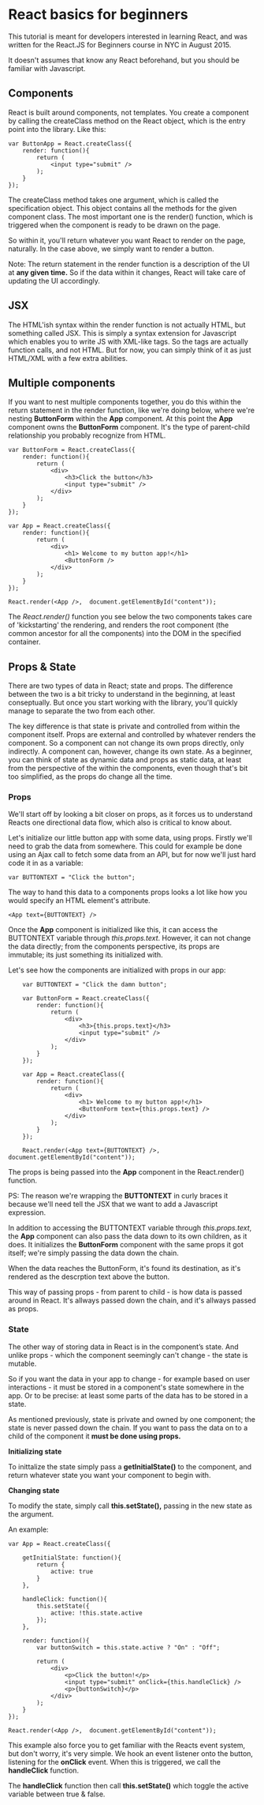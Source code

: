 # React basics for beginners

This tutorial is meant for developers interested in learning React, and was written for the React.JS for Beginners course in NYC in August 2015. 

It doesn't assumes that know any React beforehand, but you should be familiar with Javascript.

## Components

React is built around components, not templates. You create a component by calling the createClass method on the React object, which is the entry point into the library. Like this:


	var ButtonApp = React.createClass({
		render: function(){
			return (
				<input type="submit" />
			);
		}
	});

The createClass method takes one argument, which is called the specification object. This object contains all the methods for the given component class. The most important one is the render() function, which is triggered when the component is ready to be drawn on the page.  

So within it, you'll return whatever you want React to render on the page, naturally. In the case above, we simply want to render a button.   

Note: The return statement in the render function is a description of the UI at **any given time.** So if the data within it changes, React will take care of updating the UI accordingly.


## JSX

The HTML'ish syntax within the render function is not actually HTML, but something called JSX. This is simply a syntax extension for Javascript which enables you to write JS with XML-like tags. So the tags are actually function calls, and not HTML. But for now, you can simply think of it as just HTML/XML with a few extra abilities.  

## Multiple components

If you want to nest multiple components together, you do this within the return statement in the render function, like we're doing below, where we're nesting  **ButtonForm** within the **App** component. At this point the **App** component owns the **ButtonForm** component. It's the type of parent-child relationship you probably recognize from HTML.

	var ButtonForm = React.createClass({
		render: function(){
			return (
				<div>
					<h3>Click the button</h3>
					<input type="submit" />
				</div>
			);
		}
	});

	var App = React.createClass({
		render: function(){
			return (
				<div>
					<h1> Welcome to my button app!</h1>
					<ButtonForm />
				</div>
			);
		}
	});
	
	React.render(<App />,  document.getElementById("content"));

The *React.render()* function you see below the two components takes care of 'kickstarting' the rendering, and renders the root component (the common ancestor for all the components) into the DOM in the specified container. 

## Props & State

There are two types of data in React; state and props. The difference between the two is a bit tricky to understand in the beginning, at least conseptually. But once you start working with the library, you'll quickly manage to separate the two from each other.  

The key difference is that state is private and controlled from within the component itself. Props are external and controlled by whatever renders the component. So a component can not change its own props directly, only indirectly. A component can, however, change its own state. As a beginner, you can think of state as dynamic data and props as static data, at least from the perspective of the within the components, even though that's bit too simplified, as the props do change all the time.

### Props  

We'll start off by looking a bit closer on props, as it forces us to understand Reacts one directional data flow, which also is critical to know about.

Let's initialize our little button app with some data, using props. Firstly we'll need to grab the data from somewhere. This could for example be done using an Ajax call to fetch some data from an API, but for now we'll just hard code it in as a variable:
	
	var BUTTONTEXT = "Click the button";

The way to hand this data to a components props looks a lot like how you would specify an HTML element's attribute.

	<App text={BUTTONTEXT} />

Once the **App** component is initialized like this, it can access the BUTTONTEXT variable through *this.props.text*. However, it can not change the data directly; from the components perspective, its props are immutable; its just something its initialized with.

Let's see how the components are initialized with props in our app:

		var BUTTONTEXT = "Click the damn button";

		var ButtonForm = React.createClass({
			render: function(){
				return (
					<div>
						<h3>{this.props.text}</h3>
						<input type="submit" />
					</div>
				);
			}
		});

		var App = React.createClass({
			render: function(){
				return (
					<div>
						<h1> Welcome to my button app!</h1>
						<ButtonForm text={this.props.text} />
					</div>
				);
			}
		});
		
		React.render(<App text={BUTTONTEXT} />,  document.getElementById("content"));

The props is being passed into the **App** component in the React.render() function.

PS: The reason we're wrapping the **BUTTONTEXT** in curly braces it because we'll need tell the JSX that we want to add a Javascript expression.   

In addition to accessing the BUTTONTEXT variable through *this.props.text*, the **App** component can also pass the data down to its own children, as it does. It initializes the **ButtonForm** component with the same props it got itself; we're simply passing the data down the chain.

When the data reaches the ButtonForm, it's found its destination, as it's rendered as the descrption text above the button.

This way of passing props - from parent to child - is how data is passed around in React. It's allways passed down the chain, and it's allways passed as props.  

### State 

The other way of storing data in React is in the component’s state. And unlike props - which the component seemingly can't change -  the state is mutable.  

So if you want the data in your app to change - for example based on user interactions - it must be stored in a component's state somewhere in the app. Or to be precise: at least some parts of the data has to be stored in a state. 

As mentioned previously, state is private and owned by one component; the state is never passed down the chain. If you want to pass the data on to a child of the component it **must be done using props.**

**Initializing state**

To inittalize the state simply pass a **getInitialState()** to the component, and return whatever state you want your component to begin with.

**Changing state**

To modify the state, simply call **this.setState(),** passing in the new state as the argument.  

An example:

	var App = React.createClass({

		getInitialState: function(){
			return {
				active: true
			}
		},

		handleClick: function(){
			this.setState({
				active: !this.state.active
			});
		},
		
		render: function(){
			var buttonSwitch = this.state.active ? "On" : "Off";

			return (
				<div>
					<p>Click the button!</p>
					<input type="submit" onClick={this.handleClick} />
					<p>{buttonSwitch}</p>
				</div>
			);
		}
	});

	React.render(<App />,  document.getElementById("content"));


This example also force you to get familiar with the Reacts event system, but don't worry, it's very simple. We hook an event listener onto the button, listening for the **onClick** event. When this is triggered, we call the **handleClick** function. 

The **handleClick** function then call **this.setState()** which toggle the active variable between true & false.







